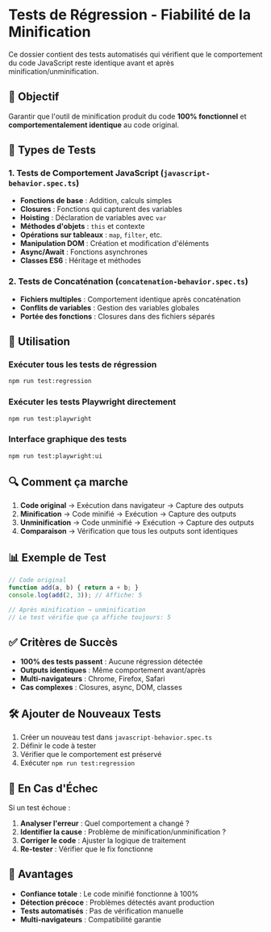 # Tests de Régression - Fiabilité de la Minification

Ce dossier contient des tests automatisés qui vérifient que le comportement du code JavaScript reste identique avant et après minification/unminification.

## 🎯 Objectif

Garantir que l'outil de minification produit du code **100% fonctionnel** et **comportementalement identique** au code original.

## 🧪 Types de Tests

### 1. Tests de Comportement JavaScript (`javascript-behavior.spec.ts`)
- **Fonctions de base** : Addition, calculs simples
- **Closures** : Fonctions qui capturent des variables
- **Hoisting** : Déclaration de variables avec `var`
- **Méthodes d'objets** : `this` et contexte
- **Opérations sur tableaux** : `map`, `filter`, etc.
- **Manipulation DOM** : Création et modification d'éléments
- **Async/Await** : Fonctions asynchrones
- **Classes ES6** : Héritage et méthodes

### 2. Tests de Concaténation (`concatenation-behavior.spec.ts`)
- **Fichiers multiples** : Comportement identique après concaténation
- **Conflits de variables** : Gestion des variables globales
- **Portée des fonctions** : Closures dans des fichiers séparés

## 🚀 Utilisation

### Exécuter tous les tests de régression
```bash
npm run test:regression
```

### Exécuter les tests Playwright directement
```bash
npm run test:playwright
```

### Interface graphique des tests
```bash
npm run test:playwright:ui
```

## 🔍 Comment ça marche

1. **Code original** → Exécution dans navigateur → Capture des outputs
2. **Minification** → Code minifié → Exécution → Capture des outputs  
3. **Unminification** → Code unminifié → Exécution → Capture des outputs
4. **Comparaison** → Vérification que tous les outputs sont identiques

## 📊 Exemple de Test

```javascript
// Code original
function add(a, b) { return a + b; }
console.log(add(2, 3)); // Affiche: 5

// Après minification → unminification
// Le test vérifie que ça affiche toujours: 5
```

## ✅ Critères de Succès

- **100% des tests passent** : Aucune régression détectée
- **Outputs identiques** : Même comportement avant/après
- **Multi-navigateurs** : Chrome, Firefox, Safari
- **Cas complexes** : Closures, async, DOM, classes

## 🛠️ Ajouter de Nouveaux Tests

1. Créer un nouveau test dans `javascript-behavior.spec.ts`
2. Définir le code à tester
3. Vérifier que le comportement est préservé
4. Exécuter `npm run test:regression`

## 🚨 En Cas d'Échec

Si un test échoue :
1. **Analyser l'erreur** : Quel comportement a changé ?
2. **Identifier la cause** : Problème de minification/unminification ?
3. **Corriger le code** : Ajuster la logique de traitement
4. **Re-tester** : Vérifier que le fix fonctionne

## 🎉 Avantages

- **Confiance totale** : Le code minifié fonctionne à 100%
- **Détection précoce** : Problèmes détectés avant production
- **Tests automatisés** : Pas de vérification manuelle
- **Multi-navigateurs** : Compatibilité garantie
